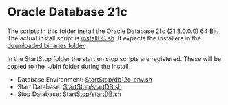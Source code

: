 # Oracle Database 21c
The scripts in this folder install the Oracle Database 21c (21.3.0.0.0) 64 Bit.
The actual install script is [installDB.sh](installDB.sh).
It expects the installers in the [downloaded binaries folder ](../../../../installBinaries/Oracle/DB/21.3.0.0.0/x86_64/README.md)

In the StartStop folder the start en stop scripts are registered. These will be copied to the ~/bin folder during the install.
+ Database Environment: [StartStop/db12c_env.sh](StartStop/db21c_env.sh)
+ Start Database: [StartStop/startDB.sh](StartStop/startDB.sh)
+ Stop Database: [StartStop/startDB.sh](StartStop/stopDB.sh)
